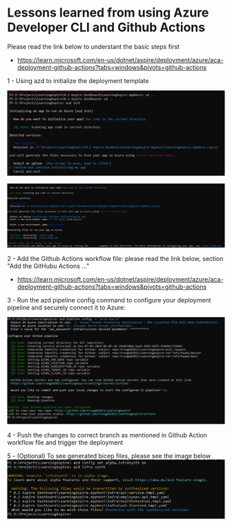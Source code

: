 # Lessons learned from using Azure Developer CLI and Github Actions

Please read the link below to understant the basic steps first
* https://learn.microsoft.com/en-us/dotnet/aspire/deployment/azure/aca-deployment-github-actions?tabs=windows&pivots=github-actions

1 - Using azd to initialize the deployment template

![azd-init](./Images/azd-init.PNG)

![azd-init-result](./Images/azd-init-result.PNG)

2 - Add the Github Actions workflow file: please read the link below, section "Add the GitHubu Actions ..."
* https://learn.microsoft.com/en-us/dotnet/aspire/deployment/azure/aca-deployment-github-actions?tabs=windows&pivots=github-actions

3 - Run the azd pipeline config command to configure your deployment pipeline and securely connect it to Azure:

![azd-config-pipeline](./Images/azd-config-pipeline.PNG)

4 - Push the changes to correct branch as mentioned in Github Action workflow file and trigger the deployment

5 - (Optional) To see generated bicep files, please see the image below
![azd-sync-creae-bicep](./Images/azd-sync-creae-bicep.PNG)